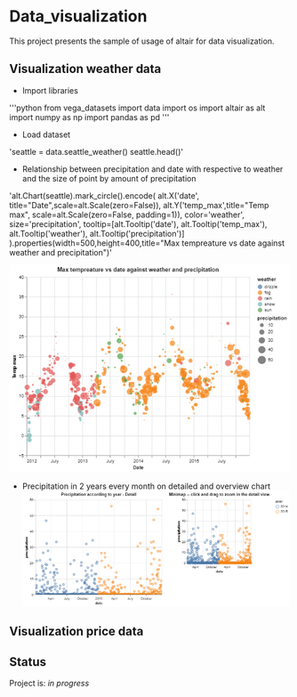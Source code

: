 # Data_visualization
This project presents the sample of usage of altair for data visualization.

## Visualization weather data 

* Import libraries 

'''python
from vega_datasets import data
import os
import altair as alt
import numpy as np
import pandas as pd
'''

* Load dataset

'seattle = data.seattle_weather()
seattle.head()'

* Relationship between precipitation and date with respective to weather and the size of point by amount of precipitation

'alt.Chart(seattle).mark_circle().encode(
    alt.X('date', title="Date",scale=alt.Scale(zero=False)),
    alt.Y('temp_max',title="Temp max", scale=alt.Scale(zero=False, padding=1)),
    color='weather',
    size='precipitation',
    tooltip=[alt.Tooltip('date'),
            alt.Tooltip('temp_max'),
            alt.Tooltip('weather'),
            alt.Tooltip('precipitation')]
).properties(width=500,height=400,title="Max tempreature vs date against weather and precipitation")'

![Example screenshot](./images/weather/visualization.png)

* Precipitation in 2 years every month on detailed and overview chart
![Example screenshot](./images/weather/visualization(2).png)





## Visualization price data 

## Status
Project is: _in progress_
